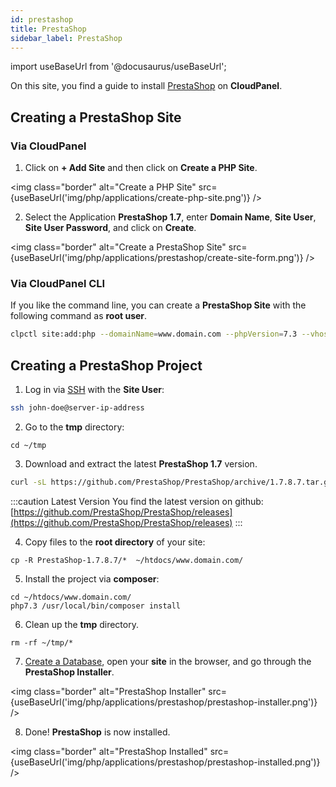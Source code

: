 ```yaml
---
id: prestashop
title: PrestaShop
sidebar_label: PrestaShop
---
```


import useBaseUrl from '@docusaurus/useBaseUrl';

On this site, you find a guide to install [PrestaShop](https://www.prestashop.com/en) on **CloudPanel**.

## Creating a PrestaShop Site

### Via CloudPanel

1. Click on **+ Add Site** and then click on **Create a PHP Site**.

<img class="border" alt="Create a PHP Site" src={useBaseUrl('img/php/applications/create-php-site.png')} />

2. Select the Application **PrestaShop 1.7**, enter **Domain Name**, **Site User**, **Site User Password**, and click on **Create**.

<img class="border" alt="Create a PrestaShop Site" src={useBaseUrl('img/php/applications/prestashop/create-site-form.png')} />

### Via CloudPanel CLI

If you like the command line, you can create a **PrestaShop Site** with the following command as **root user**.

```bash
clpctl site:add:php --domainName=www.domain.com --phpVersion=7.3 --vhostTemplate='PrestaShop 1.7' --siteUser='john-doe' --siteUserPassword='!secretPassword!'
```

## Creating a PrestaShop Project

1. Log in via [SSH](../../../frontend-area/ssh-ftp/#ssh-login) with the **Site User**:

```bash
ssh john-doe@server-ip-address
```

2. Go to the **tmp** directory:

```
cd ~/tmp
```

3. Download and extract the latest **PrestaShop 1.7** version.

```bash
curl -sL https://github.com/PrestaShop/PrestaShop/archive/1.7.8.7.tar.gz | tar xfz -
```

:::caution Latest Version
You find the latest version on github: [https://github.com/PrestaShop/PrestaShop/releases](https://github.com/PrestaShop/PrestaShop/releases)
:::

4. Copy files to the **root directory** of your site:

```
cp -R PrestaShop-1.7.8.7/*  ~/htdocs/www.domain.com/
```

5. Install the project via **composer**:

```
cd ~/htdocs/www.domain.com/
php7.3 /usr/local/bin/composer install
```

6. Clean up the **tmp** directory.

```
rm -rf ~/tmp/*
```

7. [Create a Database](../../../frontend-area/databases/#adding-a-database), open your **site** in the browser, and go through the **PrestaShop Installer**.

<img class="border" alt="PrestaShop Installer" src={useBaseUrl('img/php/applications/prestashop/prestashop-installer.png')} />

8. Done! **PrestaShop** is now installed.

<img class="border" alt="PrestaShop Installed" src={useBaseUrl('img/php/applications/prestashop/prestashop-installed.png')} />

